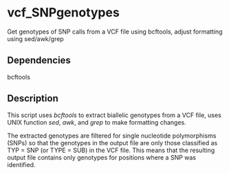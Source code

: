 # vcf_SNPgenotypes
Get genotypes of SNP calls from a VCF file using bcftools, adjust formatting using sed/awk/grep


## Dependencies
bcftools

## Description
This script uses *bcftools* to extract biallelic genotypes from a VCF file, uses UNIX function *sed*, *awk*, and *grep* to make formatting changes.

The extracted genotypes are filtered for single nucleotide polymorphisms (SNPs) so that the genotypes in the output file are only those classified as TYP = SNP (or TYPE = SUB) in the VCF file. This means that the resulting output file contains only genotypes for positions where a SNP was identified.

